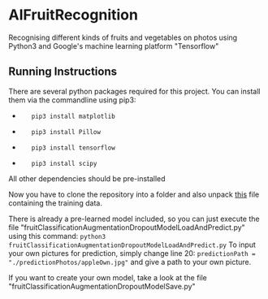 # AIFruitRecognition
Recognising different kinds of fruits and vegetables on photos using Python3 and Google's machine learning platform "Tensorflow"

## Running Instructions
 There are several python packages required for this project.
 You can install them via the commandline using pip3:
-        pip3 install matplotlib
-        pip3 install Pillow
-        pip3 install tensorflow
-        pip3 install scipy

All other dependencies should be pre-installed

Now you have to clone the repository into a folder and also unpack [this](https://drive.google.com/file/d/1NjBw3OjpYbcKbrk9fxnqXcKJwJHDdFql/view?usp=sharing) file containing the training data.

 There is already a pre-learned model included, so you can just execute the file "fruitClassificationAugmentationDropoutModelLoadAndPredict.py" using this command:
```python3 fruitClassificationAugmentationDropoutModelLoadAndPredict.py```
To input your own pictures for prediction, simply change line 20: ```predictionPath = "./predictionPhotos/appleOwn.jpg"``` and give a path to your own picture.


If you want to create your own model, take a look at the file "fruitClassificationAugmentationDropoutModelSave.py"
